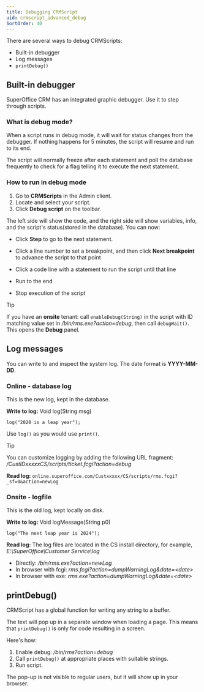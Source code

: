 ```yaml
---
title: Debugging CRMScript
uid: crmscript_advanced_debug
SortOrder: 40
---
```


There are several ways to debug CRMScripts:

* Built-in debugger
* Log messages
* `printDebug()`

## Built-in debugger

SuperOffice CRM has an integrated graphic debugger. Use it to step through scripts.

### What is debug mode?

When a script runs in debug mode, it will wait for status changes from the debugger. If nothing happens for 5 minutes, the script will resume and run to its end.

The script will normally freeze after each statement and poll the database frequently to check for a flag telling it to execute the next statement.

### How to run in debug mode

1. Go to **CRMScripts** in the Admin client.
2. Locate and select your script.
3. Click **Debug script** on the toolbar.

The left side will show the code, and the right side will show variables, info, and the script's status(stored in the database). You can now:

* Click **Step** to go to the next statement.

* Click a line number to set a breakpoint, and then click **Next breakpoint** to advance the script to that point

* Click a code line with a statement to run the script until that line

* Run to the end

* Stop execution of the script

> [!TIP]
> If you have an **onsite** tenant: call `enableDebug(String)` in the script with ID matching value set in */bin/rms.exe?action=debug*, then call `debugWait()`. This opens the **Debug** panel.

## Log messages

You can write to and inspect the system log. The date format is **YYYY-MM-DD**.

### Online - database log

This is the new log, kept in the database.

**Write to log:** Void log(String msg)

```crmscript
log("2020 is a leap year");
```

Use `log()` as you would use `print()`.

> [!TIP]
> You can customize logging by adding the following URL fragment: */CustIDxxxxxCS/scripts/ticket.fcgi?action=debug*

**Read log:** `online.superoffice.com/Custxxxxx/CS/scripts/rms.fcgi?_sf=0&action=newLog`

### Onsite - logfile

This is the old log, kept locally on disk.

**Write to log:** Void logMessage(String p0)

```crmscript
log("The next leap year is 2024");
```

**Read log:**
The log files are located in the CS install directory, for example, *E:\SuperOffice\Customer Service\log*

* Directly: */bin/rms.exe?action=newLog*
* In browser with fcgi: *rms.fcgi?action=dumpWarningLog&date=&lt;date&gt;*
* In browser with exe: *rms.exe?action=dumpWarningLog&date=&lt;date&gt;*

## printDebug()

CRMScript has a global function for writing any string to a buffer.

The text will pop up in a separate window when loading a page. This means that `printDebug()` is  only for code resulting in a screen.

Here's how:

1. Enable debug: */bin/rms?action=debug*
2. Call `printDebug()` at appropriate places with suitable strings.
3. Run script.

The pop-up is not visible to regular users, but it will show up in your browser.
